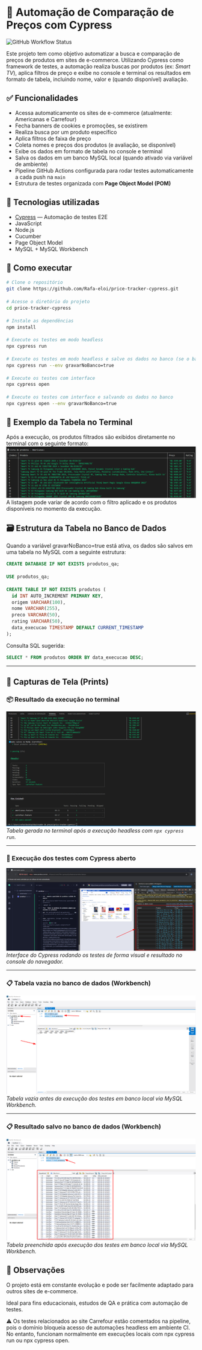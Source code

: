 # 🛒 Automação de Comparação de Preços com Cypress

![GitHub Workflow Status](https://github.com/Rafa-eloi/price-tracker-cypress/actions/workflows/cypress.yml/badge.svg)

Este projeto tem como objetivo automatizar a busca e comparação de preços de produtos em sites de e-commerce. Utilizando Cypress como framework de testes, a automação realiza buscas por produtos (ex: *Smart TV*), aplica filtros de preço e exibe no console e terminal os resultados em formato de tabela, incluindo nome, valor e (quando disponível) avaliação.


## ✅ Funcionalidades

- Acessa automaticamente os sites de e-commerce (atualmente: Americanas e Carrefour)
- Fecha banners de cookies e promoções, se existirem
- Realiza busca por um produto específico
- Aplica filtros de faixa de preço
- Coleta nomes e preços dos produtos (e avaliação, se disponível)
- Exibe os dados em formato de tabela no console e terminal
- Salva os dados em um banco MySQL local (quando ativado via variável de ambiente)
- Pipeline GitHub Actions configurada para rodar testes automaticamente a cada push na `main`
- Estrutura de testes organizada com **Page Object Model (POM)**


## 🧰 Tecnologias utilizadas

- [Cypress](https://www.cypress.io/) — Automação de testes E2E
- JavaScript
- Node.js
- Cucumber
- Page Object Model
- MySQL + MySQL Workbench


## 🚀 Como executar

```bash
# Clone o repositório
git clone https://github.com/Rafa-eloi/price-tracker-cypress.git

# Acesse o diretório do projeto
cd price-tracker-cypress

# Instale as dependências
npm install

# Execute os testes em modo headless
npx cypress run

# Execute os testes em modo headless e salve os dados no banco (se o banco estiver configurado localmente)
npx cypress run --env gravarNoBanco=true

# Execute os testes com interface
npx cypress open

# Execute os testes com interface e salvando os dados no banco
npx cypress open --env gravarNoBanco=true

```


## 🧾 Exemplo da Tabela no Terminal
Após a execução, os produtos filtrados são exibidos diretamente no terminal com o seguinte formato:
![Exemplo de saída da tabela no terminal](./assets/exemplo-de-saida-terminal.png)
A listagem pode variar de acordo com o filtro aplicado e os produtos disponíveis no momento da execução.


## 🗃️ Estrutura da Tabela no Banco de Dados
Quando a variável gravarNoBanco=true está ativa, os dados são salvos em uma tabela no MySQL com a seguinte estrutura:
```sql
CREATE DATABASE IF NOT EXISTS produtos_qa;

USE produtos_qa;

CREATE TABLE IF NOT EXISTS produtos (
  id INT AUTO_INCREMENT PRIMARY KEY,
  origem VARCHAR(100),
  nome VARCHAR(255),
  preco VARCHAR(50),
  rating VARCHAR(50),
  data_execucao TIMESTAMP DEFAULT CURRENT_TIMESTAMP
);

```

Consulta SQL sugerida:
```sql
SELECT * FROM produtos ORDER BY data_execucao DESC;

```

---

## 📸 Capturas de Tela (Prints)

### 📦 Resultado da execução no terminal

![Tabela de produtos no terminal](./assets/terminal.png)
*Tabela gerada no terminal após a execução headless com `npx cypress run`.*

---

### 🧪 Execução dos testes com Cypress aberto

![Execução Cypress com interface](./assets/cypress-ui.png)
*Interface do Cypress rodando os testes de forma visual e resultado no console do navegador.*

---

### 📋 Tabela vazia no banco de dados (Workbench)

![Tabela vazia no Workbench](./assets/tabela-vazia.png)
*Tabela vazia antes da execução dos testes em banco local via MySQL Workbench.*

---

### 📋 Resultado salvo no banco de dados (Workbench)

![Tabela preenchida no Workbench](./assets/tabela-preenchida.png)
*Tabela preenchida após execução dos testes em banco local via MySQL Workbench.*


## 📌 Observações
O projeto está em constante evolução e pode ser facilmente adaptado para outros sites de e-commerce.

Ideal para fins educacionais, estudos de QA e prática com automação de testes.

⚠️ Os testes relacionados ao site Carrefour estão comentados na pipeline, pois o domínio bloqueia acesso de automações headless em ambiente CI. No entanto, funcionam normalmente em execuções locais com npx cypress run ou npx cypress open.
